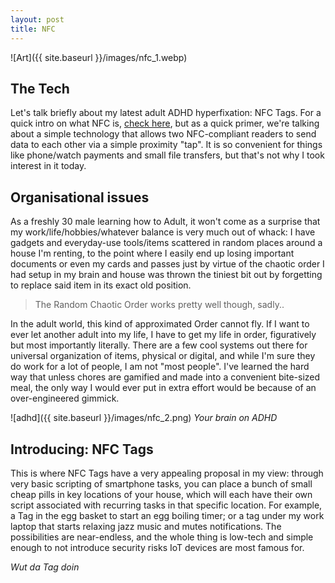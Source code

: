 ```yaml
---
layout: post
title: NFC
---
```


![Art]({{ site.baseurl }}/images/nfc_1.webp)

## The Tech

Let's talk briefly about my latest adult ADHD hyperfixation: NFC Tags. For a quick intro on what NFC is, [check here](https://www.androidauthority.com/nfc-tags-explained-271872/#:~:text=NFC%2C%20or%20near,various%20NFC%20tags.), but as a quick primer, we're talking about a simple technology that allows two NFC-compliant readers to send data to each other via a simple proximity "tap". It is so convenient for things like phone/watch payments and small file transfers, but that's not why I took interest in it today.

## Organisational issues

As a freshly 30 male learning how to Adult, it won't come as a surprise that my work/life/hobbies/whatever balance is very much out of whack: I have gadgets and everyday-use tools/items scattered in random places around a house I'm renting, to the point where I easily end up losing important documents or even my cards and passes just by virtue of the chaotic order I had setup in my brain and house was thrown the tiniest bit out by forgetting to replace said item in its exact old position. 

> The Random Chaotic Order works pretty well though, sadly..

In the adult world, this kind of approximated Order cannot fly. If I want to ever let another adult into my life, I have to get my life in order, figuratively but most importantly literally. There are a few cool systems out there for universal organization of items, physical or digital, and while I'm sure they do work for a lot of people, I am not "most people". I've learned the hard way that unless chores are gamified and made into a convenient bite-sized meal, the only way I would ever put in extra effort would be because of an over-engineered gimmick.

![adhd]({{ site.baseurl }}/images/nfc_2.png)
*Your brain on ADHD*

## Introducing: NFC Tags

This is where NFC Tags have a very appealing proposal in my view: through very basic scripting of smartphone tasks, you can place a bunch of small cheap pills in key locations of your house, which will each have their own script associated with recurring tasks in that specific location. For example, a Tag in the egg basket to start an egg boiling timer; or a tag under my work laptop that starts relaxing jazz music and mutes notifications. The possibilities are near-endless, and the whole thing is low-tech and simple enough to not introduce security risks IoT devices are most famous for.

_Wut da Tag doin_